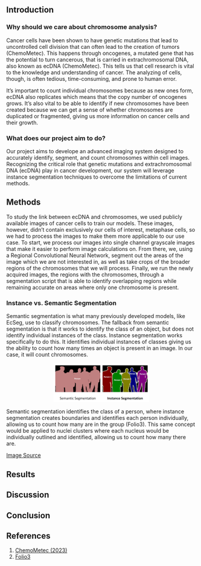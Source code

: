 ## Introduction
### Why should we care about chromosome analysis?
Cancer cells have been shown to have genetic mutations that lead to uncontrolled cell division that can often lead to the creation of tumors (ChemoMetec). This happens through oncogenes, a mutated gene that has the potential to turn cancerous, that is carried in extrachromosomal DNA, also known as ecDNA (ChemoMetec). This tells us that cell research is vital to the knowledge and understanding of cancer. The analyzing of cells, though, is often tedious, time-consuming, and prone to human error. 

It’s important to count individual chromosomes because as new ones form, ecDNA also replicates which means that the copy number of oncogenes grows. It’s also vital to be able to identify if new chromosomes have been created because we can get a sense of whether chromosomes are duplicated or fragmented, giving us more information on cancer cells and their growth.

### What does our project aim to do?
Our project aims to develope an advanced imaging system designed to accurately identify, segment, and count chromosomes within cell images. Recognizing the critical role that genetic mutations and extrachromosomal DNA (ecDNA) play in cancer development, our system will leverage instance segmentation techniques to overcome the limitations of current methods.

## Methods
To study the link between ecDNA and chromosomes, we used publicly available images of cancer cells to train our models. These images, however, didn’t contain exclusively our cells of interest, metaphase cells, so we had to process the images to make them more applicable to our use case. To start, we process our images into single channel grayscale images that make it easier to perform image calculations on. From there, we, using a Regional Convolutional Neural Network, segment out the areas of the image which we are not interested in, as well as take crops of the broader regions of the chromosomes that we will process. Finally, we run the newly acquired images, the regions with the chromosomes, through a segmentation script that is able to identify overlapping regions while remaining accurate on areas where only one chromosome is present.

### Instance vs. Semantic Segmentation
Semantic segmentation is what many previously developed models, like EcSeg, use to classify chromosomes. The fallback from semantic segmentation is that it works to identify the class of an object, but does not identify individual instances of the class. Instance segmentation works specifically to do this. It identifies individual instances of classes giving us the ability to count how many times an object is present in an image. In our case, it will count chromosomes. 

<p align="center">
    <img src="/assets/Segmentation.png" alt="Folio3" width="50%" margin-left="auto" margin-right="auto"/>
    <figcaption> Semantic segmentation identifies the class of a person, where instance segmentation creates boundaries and identifies each person individually, allowing us to count how many are in the group (Folio3). This same concept would be applied to nuclei clusters where each nucleus would be individually outlined and identified, allowing us to count how many there are. </figcaption>
</p>
<a href= "https://www.folio3.ai/blog/semantic-segmentation-vs-instance-segmentation/"> Image Source </a>

## Results

## Discussion

## Conclusion


## References
1. <a align="center" href= "https://chemometec.com/industry/oncology/"> ChemoMetec (2023) </a>
2. <a align="center" href="https://www.folio3.ai/blog/semantic-segmentation-vs-instance-segmentation/"> Folio3 </a>
